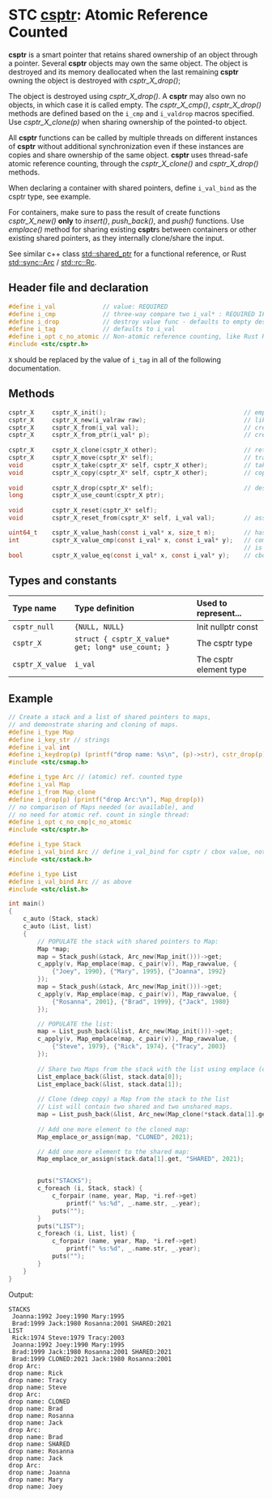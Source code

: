 # STC [csptr](../include/stc/csptr.h): Atomic Reference Counted

**csptr** is a smart pointer that retains shared ownership of an object through a pointer.
Several **csptr** objects may own the same object. The object is destroyed and its memory
deallocated when the last remaining **csptr** owning the object is destroyed with *csptr_X_drop()*;

The object is destroyed using *csptr_X_drop()*. A **csptr** may also own no objects, in which 
case it is called empty. The *csptr_X_cmp()*, *csptr_X_drop()* methods are defined based on
the `i_cmp` and `i_valdrop` macros specified. Use *csptr_X_clone(p)* when sharing ownership of
the pointed-to object. 

All **csptr** functions can be called by multiple threads on different instances of **csptr** without
additional synchronization even if these instances are copies and share ownership of the same object.
**csptr** uses thread-safe atomic reference counting, through the *csptr_X_clone()* and *csptr_X_drop()* methods.

When declaring a container with shared pointers, define `i_val_bind` as the csptr type, see example.

For containers, make sure to pass the result of create functions *csptr_X_new()* **only** to *insert()*,
*push_back()*, and *push()* functions. Use *emplace()* method for sharing existing **csptr**s between
containers or other existing shared pointers, as they internally clone/share the input.

See similar c++ class [std::shared_ptr](https://en.cppreference.com/w/cpp/memory/shared_ptr) for a functional reference, or Rust [std::sync::Arc](https://doc.rust-lang.org/std/sync/struct.Arc.html) / [std::rc::Rc](https://doc.rust-lang.org/std/rc/struct.Rc.html).

## Header file and declaration

```c
#define i_val             // value: REQUIRED
#define i_cmp             // three-way compare two i_val* : REQUIRED IF i_val is a non-integral type
#define i_drop            // destroy value func - defaults to empty destruct
#define i_tag             // defaults to i_val
#define i_opt c_no_atomic // Non-atomic reference counting, like Rust Rc.
#include <stc/csptr.h>
```
`X` should be replaced by the value of `i_tag` in all of the following documentation.

## Methods
```c
csptr_X     csptr_X_init();                                      // empty shared pointer
csptr_X     csptr_X_new(i_valraw raw);                           // like csptr_X_from(), but construct owned value from raw.
csptr_X     csptr_X_from(i_val val);                             // create new heap allocated object. Take ownership of val.
csptr_X     csptr_X_from_ptr(i_val* p);                          // create a csptr from raw pointer. Takes ownership of p.
    
csptr_X     csptr_X_clone(csptr_X other);                        // return other with increased use count
csptr_X     csptr_X_move(csptr_X* self);                         // transfer ownership to another csptr.
void        csptr_X_take(csptr_X* self, csptr_X other);          // take ownership of other.
void        csptr_X_copy(csptr_X* self, csptr_X other);          // copy shared (increase use count)
    
void        csptr_X_drop(csptr_X* self);                         // destruct (decrease use count, free at 0)
long        csptr_X_use_count(csptr_X ptr);    
    
void        csptr_X_reset(csptr_X* self);    
void        csptr_X_reset_from(csptr_X* self, i_val val);        // assign new csptr with value. Takes ownership of val.

uint64_t    csptr_X_value_hash(const i_val* x, size_t n);        // hash value
int         csptr_X_value_cmp(const i_val* x, const i_val* y);   // compares pointer addresses if 'i_opt c_no_cmp'
                                                                 // is defined. Otherwise uses 'i_cmp' or default compare.
bool        csptr_X_value_eq(const i_val* x, const i_val* y);    // cbox_X_value_cmp == 0
```

## Types and constants

| Type name          | Type definition                                    | Used to represent...    |
|:-------------------|:---------------------------------------------------|:------------------------|
| `csptr_null`       | `{NULL, NULL}`                                     | Init nullptr const      |
| `csptr_X`          | `struct { csptr_X_value* get; long* use_count; }`  | The csptr type          |
| `csptr_X_value`    | `i_val`                                            | The csptr element type  |

## Example

```c
// Create a stack and a list of shared pointers to maps,
// and demonstrate sharing and cloning of maps.
#define i_type Map
#define i_key_str // strings
#define i_val int
#define i_keydrop(p) (printf("drop name: %s\n", (p)->str), cstr_drop(p))
#include <stc/csmap.h>

#define i_type Arc // (atomic) ref. counted type
#define i_val Map
#define i_from Map_clone
#define i_drop(p) (printf("drop Arc:\n"), Map_drop(p))
// no comparison of Maps needed (or available), and
// no need for atomic ref. count in single thread:
#define i_opt c_no_cmp|c_no_atomic 
#include <stc/csptr.h>

#define i_type Stack
#define i_val_bind Arc // define i_val_bind for csptr / cbox value, not i_val
#include <stc/cstack.h>

#define i_type List
#define i_val_bind Arc // as above
#include <stc/clist.h>

int main()
{
    c_auto (Stack, stack)
    c_auto (List, list)
    {
        // POPULATE the stack with shared pointers to Map:
        Map *map;
        map = Stack_push(&stack, Arc_new(Map_init()))->get;
        c_apply(v, Map_emplace(map, c_pair(v)), Map_rawvalue, {
            {"Joey", 1990}, {"Mary", 1995}, {"Joanna", 1992}
        });
        map = Stack_push(&stack, Arc_new(Map_init()))->get;
        c_apply(v, Map_emplace(map, c_pair(v)), Map_rawvalue, {
            {"Rosanna", 2001}, {"Brad", 1999}, {"Jack", 1980}
        });

        // POPULATE the list:
        map = List_push_back(&list, Arc_new(Map_init()))->get;
        c_apply(v, Map_emplace(map, c_pair(v)), Map_rawvalue, {
            {"Steve", 1979}, {"Rick", 1974}, {"Tracy", 2003}
        });
        
        // Share two Maps from the stack with the list using emplace (clones the csptr):
        List_emplace_back(&list, stack.data[0]);
        List_emplace_back(&list, stack.data[1]);
        
        // Clone (deep copy) a Map from the stack to the list
        // List will contain two shared and two unshared maps.
        map = List_push_back(&list, Arc_new(Map_clone(*stack.data[1].get)))->get;
        
        // Add one more element to the cloned map:
        Map_emplace_or_assign(map, "CLONED", 2021);

        // Add one more element to the shared map:
        Map_emplace_or_assign(stack.data[1].get, "SHARED", 2021);


        puts("STACKS");
        c_foreach (i, Stack, stack) {
            c_forpair (name, year, Map, *i.ref->get)
                printf(" %s:%d", _.name.str, _.year);
            puts("");
        }
        puts("LIST");
        c_foreach (i, List, list) {
            c_forpair (name, year, Map, *i.ref->get)
                printf(" %s:%d", _.name.str, _.year);
            puts("");
        }
    }
}
```
Output:
```
STACKS
 Joanna:1992 Joey:1990 Mary:1995
 Brad:1999 Jack:1980 Rosanna:2001 SHARED:2021
LIST
 Rick:1974 Steve:1979 Tracy:2003
 Joanna:1992 Joey:1990 Mary:1995
 Brad:1999 Jack:1980 Rosanna:2001 SHARED:2021
 Brad:1999 CLONED:2021 Jack:1980 Rosanna:2001
drop Arc:
drop name: Rick
drop name: Tracy
drop name: Steve
drop Arc:
drop name: CLONED
drop name: Brad
drop name: Rosanna
drop name: Jack
drop Arc:
drop name: Brad
drop name: SHARED
drop name: Rosanna
drop name: Jack
drop Arc:
drop name: Joanna
drop name: Mary
drop name: Joey
```

